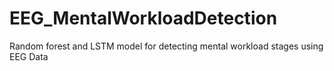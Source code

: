 # EEG_MentalWorkloadDetection
Random forest and LSTM model for detecting mental workload stages using EEG Data
